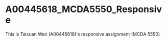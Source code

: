 # A00445618_MCDA5550_Responsive
This is Taixuan Wan (A00445618)'s responsive assignment (MCDA 5550)
